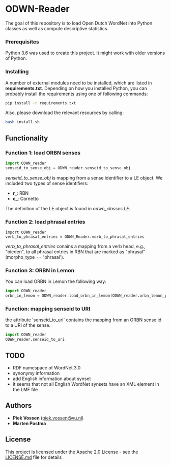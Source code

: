 # ODWN-Reader

The goal of this repository is to load Open Dutch WordNet
into Python classes as well as compute descriptive statistics.

### Prerequisites
Python 3.6 was used to create this project. It might work with older versions of Python.

### Installing

A number of external modules need to be installed, which are listed in **requirements.txt**.
Depending on how you installed Python, you can probably install the requirements using one of following commands:
```bash
pip install -r requirements.txt
```

Also, please download the relevant resources by calling:
```bash 
bash install.sh
```

## Functionality

### Function 1: load ORBN senses
```python
import ODWN_reader
senseid_to_sense_obj = ODWN_reader.senseid_to_sense_obj
```
*senseid_to_sense_obj* is mapping from a sense identifier to a LE object.
We included two types of sense identifiers:
* **r_**: RBN
* **c_**: Cornetto

The definition of the LE object is found in *odwn_classes.LE*.

### Function 2: load phrasal entries
```
import ODWN_reader
verb_to_phrasal_entries = ODWN_Reader.verb_to_phrasal_entries
```
*verb_to_phrasal_entries* conains a mapping from a verb head, e.g., "bieden",
to all phrasal entries in RBN that are marked as "phrasal" (morpho_type == 'phrasal').

### Function 3: ORBN in Lemon 
You can load ORBN in Lemon the following way:

```python 
import ODWN_reader
orbn_in_lemon = ODWN_reader.load_orbn_in_lemon(ODWN_reader.orbn_lemon_path)
```

### Function: mapping senseid to URI
the attribute 'senseid_to_uri' contains the mapping from an ORBN sense id to a URI of the sense.

```python
import ODWN_reader 
ODWN_reader.senseid_to_uri
```

## TODO
* RDF namespace of WordNet 3.0
* synonymy information
* add English information about synset
* it seems that not all English WordNet synsets have an XML element in the LMF file

## Authors
* **Piek Vossen** (piek.vossen@vu.nl)
* **Marten Postma** 

## License

This project is licensed under the Apache 2.0 License - see the [LICENSE.md](LICENSE.md) file for details
